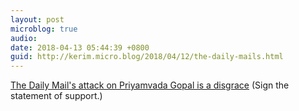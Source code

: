 ```yaml
---
layout: post
microblog: true
audio: 
date: 2018-04-13 05:44:39 +0800
guid: http://kerim.micro.blog/2018/04/12/the-daily-mails.html
---
```

[The Daily Mail's attack on Priyamvada Gopal is a disgrace](http://www.gal-dem.com/gal-dem-supports-priya-gopal/) (Sign the statement of support.)
